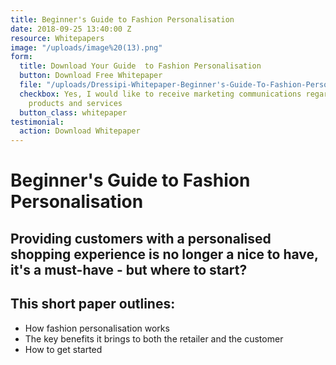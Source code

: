 ```yaml
---
title: Beginner's Guide to Fashion Personalisation
date: 2018-09-25 13:40:00 Z
resource: Whitepapers
image: "/uploads/image%20(13).png"
form:
  title: Download Your Guide  to Fashion Personalisation
  button: Download Free Whitepaper
  file: "/uploads/Dressipi-Whitepaper-Beginner's-Guide-To-Fashion-Personalisation.pdf"
  checkbox: Yes, I would like to receive marketing communications regarding Dressipi
    products and services
  button_class: whitepaper
testimonial:
  action: Download Whitepaper
---
```


# Beginner's Guide to Fashion Personalisation

## Providing customers with a personalised shopping experience is no longer a nice to have, it's a must-have - but where to start?

## This short paper outlines:

- How fashion personalisation works
- The key benefits it brings to both the retailer and the customer
- How to get started
